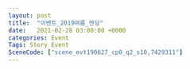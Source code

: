 ```yaml
---
layout: post
title:  "이벤트_2019여름_엔딩"
date:   2021-02-28 03:00:00 +0000
categories: Event
Tags: Story Event
SceneCode: ["scene_evt190627_cp0_q2_s10,7429311"]
---
```

